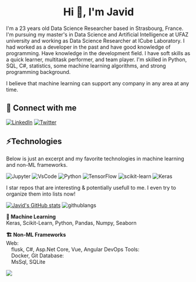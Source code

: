 <h1 align="center">Hi 👋, I'm Javid</h1>

I'm a 23 years old Data Science Researcher based in Strasbourg, France. I'm pursuing my master's in Data Science and Artificial Intelligence at UFAZ university and working as Data Science Researcher at ICube Laboratory. I had worked as a developer in the past and have good knowledge of programming. Have knowledge in the development field. I have soft skills as a quick learner, multitask performer, and team player. I'm skilled in Python, SQL, C#, statistics, some machine learning algorithms, and strong programming background.

I believe that machine learning can support any company in any area at any time.

## 🔗 Connect with me 
<a href="https://www.linkedin.com/in/cavidqlyv" target="_blank"><img alt="LinkedIn" src="https://img.shields.io/badge/linkedIn-%2312100E.svg?&style=for-the-badge&logo=linkedIn&logoColor=white" /></a>
<a href="https://twitter.com/cavidqlyv" target="_blank"><img alt="Twitter" src="https://img.shields.io/badge/twitter-%231DA1F2.svg?&style=for-the-badge&logo=twitter&logoColor=white" /></a>



## ⚡Technologies 
Below is just an excerpt and my favorite technologies in machine learning and non-ML frameworks.

![Jupyter](https://img.shields.io/badge/jupyter-%23FA0F00.svg?style=for-the-badge&logo=jupyter&logoColor=white) ![VsCode](https://img.shields.io/badge/Visual%20Studio%20Code-0078d7.svg?style=for-the-badge&logo=visual-studio-code&logoColor=white) ![Python](https://img.shields.io/badge/python-3670A0?style=for-the-badge&logo=python&logoColor=ffdd54) ![TensorFlow](https://img.shields.io/badge/TensorFlow-%23FF6F00.svg?style=for-the-badge&logo=TensorFlow&logoColor=white) ![scikit-learn](https://img.shields.io/badge/scikit--learn-%23F7931E.svg?style=for-the-badge&logo=scikit-learn&logoColor=white) ![Keras](https://img.shields.io/badge/Keras-%23D00000.svg?style=for-the-badge&logo=Keras&logoColor=white)

I star repos that are interesting & potentially usefull to me. I even try to organize them into lists now! 
<!-- [![Streamlit](https://github-profile-trophy.vercel.app/?username=cavidqlyv&title=Stars&no-bg=true&no-frame=true)](https://github.com/cavidqlyv?tab=stars) -->

[![Javid's GitHub stats](https://github-readme-stats.vercel.app/api?username=cavidqlyv&theme=onedark)](https://github.com/cavidqlyv/github-readme-stats)
![githublangs](https://github-readme-stats.vercel.app/api/top-langs/?username=cavidqlyv&layout=compact&hide_border=true&theme=onedark)


**🤖 Machine Learning**  
Keras, Scikit-Learn, Python, Pandas, Numpy, Seaborn

**🏗️ Non-ML Frameworks**  
Web:
<br />
&ensp;&ensp;flusk, C#, Asp.Net Core, Vue, Angular
DevOps Tools:
<br />
&ensp;&ensp;Docker, Git
Database:
<br />
&ensp;&ensp;MsSql, SQLite


![](https://komarev.com/ghpvc/?username=cavidqlyv&color=green&style=flat-square&label=👀)
